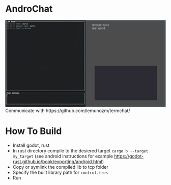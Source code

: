 # AndroChat
<img src="./androchat.png" width="200%" height="60%">
Communicate with https://github.com/lemunozm/termchat/


# How To Build
- Install godot, rust
- In rust directory compile to the desiered target `cargo b --target my_target` (see android instructions for example https://godot-rust.github.io/book/exporting/android.html)
- Copy or symlink the compiled lib to tcp folder
- Specify the built library path for `control.tres`
- Run
